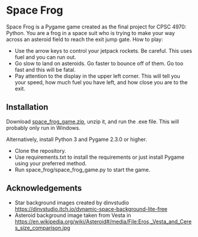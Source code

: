 # Space Frog

Space Frog is a Pygame game created as the final project for CPSC 4970: Python.  You are a frog in a space suit who is trying to make your way across an asteroid field to reach the exit jump gate. How to play:
* Use the arrow keys to control your jetpack rockets.  Be careful.  This uses fuel and you can run out.
* Go slow to land on asteroids. Go faster to bounce off of them.  Go too fast and this will be fatal.
* Pay attention to the display in the upper left corner.  This will tell you your speed, how much fuel you have left, and how close you are to the exit.

## Installation

Download [space_frog_game.zip](https://github.com/Abhyastamita/space_frog/releases/download/v1.0/space_frog_game.zip), unzip it, and run the .exe file.  This will probably only run in Windows.

Alternatively, install Python 3 and Pygame 2.3.0 or higher.

* Clone the repository.
* Use requirements.txt to install the requirements or just install Pygame using your preferred method.
* Run space_frog/space_frog_game.py to start the game.

## Acknowledgements

* Star background images created by dinvstudio <https://dinvstudio.itch.io/dynamic-space-background-lite-free>
* Asteroid background image taken from Vesta in <https://en.wikipedia.org/wiki/Asteroid#/media/File:Eros,_Vesta_and_Ceres_size_comparison.jpg>
